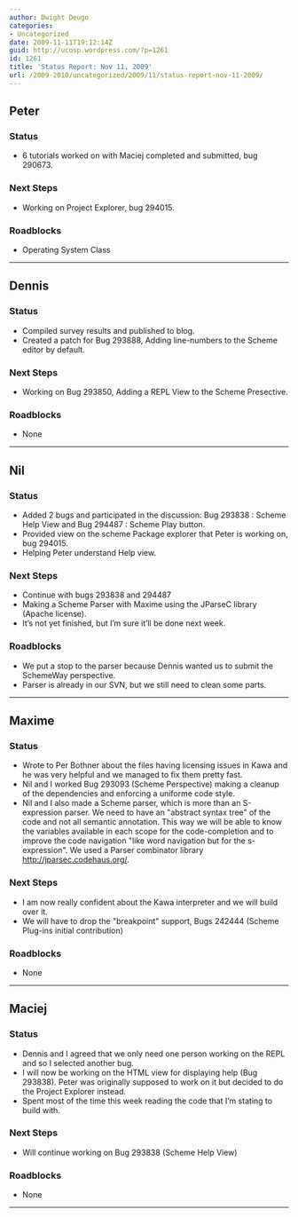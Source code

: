 ```yaml
---
author: Dwight Deugo
categories:
- Uncategorized
date: 2009-11-11T19:12:14Z
guid: http://ucosp.wordpress.com/?p=1261
id: 1261
title: 'Status Report: Nov 11, 2009'
url: /2009-2010/uncategorized/2009/11/status-report-nov-11-2009/
---
```


## **Peter**

### Status

  * 6 tutorials worked on with Maciej completed and submitted, bug 290673.

### Next Steps

  * Working on Project Explorer, bug 294015.

### Roadblocks

<ul type="disc">
  <li>
    Operating System Class
  </li>
</ul>

* * *

## **Dennis**

### Status

  * Compiled survey results and published to blog.
  * Created a patch for Bug 293888, Adding line-numbers to the Scheme editor by default. 

### Next Steps

  * Working on Bug 293850, Adding a REPL View to the Scheme Presective.

### Roadblocks

<ul type="disc">
  <li>
    None
  </li>
</ul>

* * *

## **Nil**

### Status

  * Added 2 bugs and participated in the discussion: Bug 293838 : Scheme Help View and Bug 294487 : Scheme Play button.
  * Provided view on the scheme Package explorer that Peter is working on, bug 294015.
  * Helping Peter understand Help view.

### Next Steps

  * Continue with bugs 293838 and 294487
  * Making a Scheme Parser with Maxime using the JParseC library (Apache license). 
  * It&#8217;s not yet finished, but I&#8217;m sure it&#8217;ll be done next week. 

### Roadblocks

<ul type="disc">
  <li>
    We put a stop to the parser because Dennis wanted us to submit the SchemeWay perspective.
  </li>
  <li>
    Parser is already in our SVN, but we still need to clean some parts.
  </li>
</ul>

* * *

## **Maxime**

### Status

  * Wrote to Per Bothner about the files having licensing issues in Kawa and he was very helpful and we managed to fix them pretty fast.
  * Nil and I worked Bug 293093 (Scheme Perspective) making a cleanup of the dependencies and enforcing a uniforme code style.
  * Nil and I also made a Scheme parser, which is more than an S-expression parser. We need to have an "abstract syntax tree" of the code and not all semantic annotation. This way we will be able to know the variables available in each scope for the code-completion and to improve the code navigation "like word navigation but for the s-expression". We used a Parser combinator library http://jparsec.codehaus.org/.

### Next Steps

  * I am now really confident about the Kawa interpreter and we will build over it.
  * We will have to drop the "breakpoint" support, Bugs 242444 (Scheme Plug-ins initial contribution)

### Roadblocks

<ul type="disc">
  <li>
    None
  </li>
</ul>

* * *

## **Maciej**

### Status

  * Dennis and I agreed that we only need one person working on the REPL and so I selected another bug.
  * I will now be working on the HTML view for displaying help (Bug 293838). Peter was originally supposed to work on it but decided to do the Project Explorer instead.
  * Spent most of the time this week reading the code that I&#8217;m stating to build with. 

### Next Steps

  * Will continue working on Bug 293838 (Scheme Help View)

### Roadblocks

<ul type="disc">
  <li>
    None
  </li>
</ul>

* * *